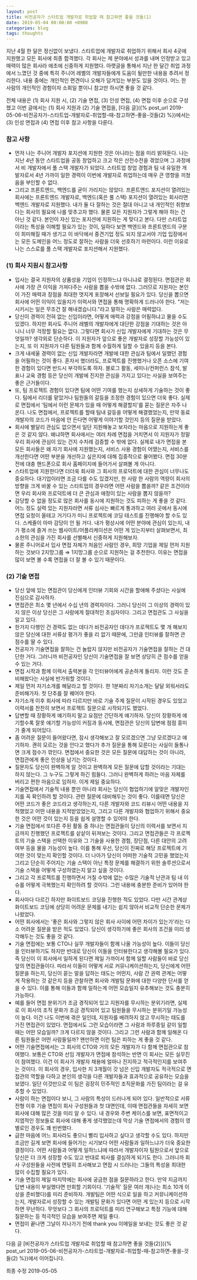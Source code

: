 ```yaml
---
layout: post
title: 비전공자가 스타트업 개발자로 취업할 때 참고하면 좋을 것들(1)
date: 2019-05-04 00:00:00 +0900
categories: blog
tags: thoughts
---
```


지난 4월 한 달은 정신없이 보냈다. 스타트업에 개발자로 취업하기 위해서 회사 4곳에 지원했고 모든 회사에 최종 합격했다. 각 회사는 제 분야에서 성과를 내며 인정받고 있고 매력이 많은 회사라 애초에 신중하게 지원했다. 아랫글을 통해서 지난 한 달간 취업 과정에서 느꼈던 것 중에 특히 주니어 레벨의 개발자들에게 도움이 될만한 내용을 추려서 정리한다. 내용 중에는 개인적인 편견이나 오해가 담겨있는 부분도 있을 것이다. 어느 한 사람의 개인적인 경험이자 소회일 뿐이니 참고만 하시면 좋을 것 같다.

전체 내용은 (1) 회사 지원 시, (2) 기술 면접, (3) 인성 면접, (4) 면접 이후 순으로 구성했고 이번 글에서는 (1) 회사 지원과 (2) 기술 면접을, [다음 글]({% post_url  2019-05-06-비전공자가-스타트업-개발자로-취업할-때-참고하면-좋을-것들(2) %})에서는 (3) 인성 면접과 (4) 면접 이후 참고 사항을 다룬다.

### **참고 사항**

- 먼저 나는 주니어 개발자 포지션에 지원한 것은 아니라는 점을 미리 밝혀둔다. 나는 지난 4년 동안 스타트업을 공동 창업하고 크고 작은 산전수전을 겪었으며 그 과정에서 비 개발자에서 풀 스택 개발자가 되었다. 스타트업 창업 경험과 팀 내 유일한 개발자로서 4년 가까이 일한 경력이 이번에 개발자로 취업하는데 매우 큰 영향을 끼쳤음을 부인할 수 없다.
- 그리고 프론트엔드, 백엔드를 굳이 가리지는 않았다. 프론트엔드 포지션이 열려있는 회사에는 프론트엔드 개발자로, 백엔드(혹은 풀 스택) 포지션이 열려있는 회사라면 백엔드 개발자로 지원했다. 내가 둘 다 잘하는 것은 절대 아니고 내 개인적인 취향보다는 회사의 필요에 나를 맞추고자 했다. 물론 모든 지원자가 그렇게 해야 하는 건 아닌 것 같다. 본인이 자신 있는 포지션에 지원하는 게 맞다고 본다. 다만 스타트업이라는 특성을 이해할 필요가 있는 것이, 일하다 보면 백엔드와 프론트엔드의 구분이 희미해질 때가 생기고 이 바닥에서 중견기업 정도 되지 않고서야 기업 입장에서는 모든 도메인을 어느 정도로 잘하는 사람을 더욱 선호하기 마련이다. 이런 이유로 나는 스스로를 풀 스택 개발자로 포지션해서 지원했다.

### **(1) 회사 지원시 참고사항**

- 입사는 결국 지원자의 상품성을 기업이 인정하느냐 아니냐로 결정된다. 면접관은 회사에 가장 큰 이익을 가져다주는 사람을 뽑을 수밖에 없다. 그러므로 지원자는 본인이 가진 매력과 장점을 최대한 멋지게 포장해서 선보일 필요가 있다. 당신을 뽑으면 회사에 어떤 이익이 있을지가 이력서와 면접을 통해 명확하게 드러나야 한다. "저는 시키시는 일은 무조건 잘 해내겠습니다."라고 말하는 사람은 매력없다.
- 당신이 경력이 전혀 없는 신입이라면, 어떻게 매력과 강점을 어필하냐고 물을 수도 있겠다. 하지만 회사도 주니어 레벨의 개발자에게 대단한 강점을 기대하는 것은 아니니 너무 걱정할 필요는 없다. 그렇다면 회사가 신입 개발자에게 기대하는 것은 무엇일까? 생각외로 단순하다. 이 지원자가 앞으로 좋은 개발자로 성장할 가능성이 있는지, 또 이 지원자가 다른 팀원들과 함께 수월하게 일할 수 있을지 등을 본다.
- 크게 내세울 경력이 없는 신입 개발자라면 개발에 대한 관심과 팀에서 일했던 경험을 어필하는 것이 좋다. 혼자서 했더라도, 프로젝트를 진행했거나 오픈 소스에 기여한 경험이 있다면 반드시 부각하도록 하자. 블로그 활동, 세미나/컨퍼런스 참석, 발표나 교육 경험 등은 당신이 개발에 진지한 관심을 가지고 있다는 사실을 보여주는 좋은 근거들이다.
- 또, 팀 프로젝트 경험이 있다면 팀에 어떤 기여를 했는지 상세하게 기술하는 것이 좋다. 팀에서 리더를 맡았거나 팀원들의 갈등을 조정한 경험이 있으면 더욱 좋다. 실제로 면접에서 '팀에서 이런 문제가 있을 때 어떻게 해결할지'를 묻는 질문은 자주 나온다. 나도 면접에서, 프로젝트를 할때 팀내 갈등을 어떻게 해결했었는지, 만약 동료 개발자의 코드가 마음에 안 든다면 어떻게 이야기할 것인지 등의 질문을 받았다.
- 회사에 별달리 관심도 없으면서 일단 지원해놓고 보자라는 마음으로 지원하는게 좋은 것 같지 않다. 왜냐하면 회사에서는 여러 차례 면접을 거치면서 이 지원자가 정말 우리 회사에 관심이 있는 건지 수차례 검증할 수 밖에 없다. 실제로 내가 면접을 본 모든 회사들은 왜 자기 회사에 지원했는지, 서비스 사용 경험이 어땠는지, 서비스를 개선한다면 어떤 부분을 개선하고 싶은지에 대해 집중적으로 물어봤다. 면접 30분전에 대충 핸드폰으로 회사 홈페이지에 들어가서 살펴볼 게 아니다.
- 스타트업에 지원한다면 더더욱 회사와 그 회사의 프로덕트에 대한 관심이 너무나도 중요하다. 대기업이라면 조금 다를 수도 있겠지만, 한 사람 한 사람의 역량이 회사의 방향을 크게 바꿀 수 있는 스타트업의 경우라면 어떤 사람을 뽑을까? 같은 조건이라면 우리 회사와 프로덕트에 더 큰 관심과 애정이 있는 사람을 뽑지 않을까?
- 감당할 수 없을 정도로 많은 회사를 동시에 지원하는 것도 피하는 게 좋을 것 같다. 어느 정도 실력 있는 지원자라면 서류 심사는 빠르게 통과하고 여러 곳에서 동시에 면접 요청이 올테고 거기다가 미니 프로젝트에 코딩 테스트를 진행해야 할 수도 있다. 스케줄이 아마 감당이 안 될 거다. 내가 평상시에 어떤 분야에 관심이 있는지, 내가 평소에 즐겨 쓰는 웹사이트/어플리케이션은 어떤 게 있는지부터 살펴보면서, 최소한의 관심을 가진 회사를 선별해서 신중하게 지원해보자.
- 물론 주니어로서 입사 면접 자체가 처음인 사람인 경우, 희망 기업을 제일 먼저 지원하는 것보다 2지망그룹 ⇒ 1지망그룹 순으로 지원하는 걸 추천한다. 이유는 면접을 많이 보면 볼 수록 면접을 더 잘 볼 수 있기 때문이다.

### **(2) 기술 면접**

- 당신 앞에 있는 면접관이 당신에게 인터뷰 기회와 시간을 할애해 주셨다는 사실에 진심으로 감사하자.
- 면접관은 최소 몇 년에서 수십 년의 경력자이다. 그러니 당신이 그 이상의 경력이 있지 않은 이상 당신은 그 사람에게 절대적인 초심자이다. 그리고 면접관도 그 사실을 알고 있다.
- 한가지 다행인 건 경력도 없는 데다가 비전공자인 데다가 프로젝트도 몇 개 해보지 않은 당신에 대한 서류상 평가가 좋을 리 없기 때문에, 그만큼 인터뷰를 잘하면 큰 점수를 딸 수 있다.
- 전공자가 기술면접을 잘하는 건 놀랍지 않지만 비전공자가 기술면접을 잘하는 건 대단한 거다. 그러니까 비전공자인 당신이 기술면접을 잘 보면 상당히 큰 점수를 얻을 수 있는 거다.
- 면접 시작과 함께 이력서 출력본을 각 인터뷰어에게 공손하게 돌리자. 이런 것도 준비해왔다는 사실에 반가워할 것이다.
- 제일 먼저 자기소개를 해달라고 할 것이다. 한 1분짜리 자기소개는 달달 외워서라도 준비해가자. 첫 단추를 잘 꿰어야 한다.
- 자기소개 이후 회사에 따라 다르지만 바로 기술 주제 질문이 시작된 경우도 있었고 이력서를 찬찬히 보면서 프로젝트 질문으로 시작되기도 했었다.
- 답변할 때 장황하게 얘기하지 말고 요점만 간단하게 얘기하자. 당신이 장황하게 얘기할수록 잘못 얘기할 가능성이 커짐과 동시에, 면접관은 당신의 답변에 점점 흥미가 줄게 되어있다.
- 좀 어려운 질문이 들어왔다면, 잠시 생각해보고 잘 모르겠으면 그냥 모르겠다고 얘기하자. 괜히 모르는 것을 안다고 했다가 추가 질문을 통해 모른다는 사실이 들통나면 크게 점수가 깎인다. 면접에서 중요한 것은 모든 질문에 대답하는 것이 아니라, 면접관에게 좋은 인상을 남기는 것이다.
- 질문자도 당신이 완벽하게 알 것이고 완벽하게 모든 질문에 답할 것이라는 기대는 하지 않는다. 그 누구도 그렇게 하긴 힘들다. 그러니 완벽하게 하려는 마음 자체를 버리고 편한 마음으로 임하자. 이게 제일 중요하다.
- 기술면접에서 기술적 내용 뿐만 아니라 회사는 당신이 협업하기에 알맞은 개발자인지를 꼭 확인하려 할 것이다. 관련 질문에 대비해두는 것이 좋다. 이를테면 당신은 어떤 코드가 좋은 코드라고 생각하는지, 다른 개발자와 코드 리뷰시 어떤 내용을 지적했었고 어떤 내용을 지적받았었는지, 그리고 다른 개발자와 협업하기 위해서 중요한 것은 어떤 것이 있는지 등을 쉽게 설명할 수 있어야 한다.
- 기술 면접에서 또다른 주된 활동 중 하나는 면접관들이 당신의 이력서를 보면서 지금까지 진행했던 프로젝트를 샅샅이 뒤져보는 것이다. 그리고 면접관들은 각 프로젝트의 기술 스택을 선택한 이유와 그 기술을 사용한 경험, 장단점, 다른 대안의 고려 여부 등을 물을 가능성이 높다. 이를 통해 우선, 당신이 진짜로 해당 프로젝트에 기여한 것이 맞는지 확인할 것이다. 더 나아가 당신이 어떠한 기술적 고민을 했었는지 그리고 단순히 주어지는 기술 스택이 아닌 특정 문제를 해결하기 위한 솔루션으로서 기술 스택을 어떻게 구성하였는지 알고 싶을 것이다.
- 그리고 각 프로젝트를 진행하면서 거칠 수밖에 없는 수많은 기술적 난관과 팀 내 이슈를 어떻게 극복했는지 확인하려 할 것이다. 그런 내용에 충분한 준비가 있어야 한다.
- 회사마다 다르긴 하지만 화이트보드 코딩을 진행한 적도 있었다. 다만 시간 관계상 화이트보드 코딩에 상당히 어려운 문제를 내기는 쉽지 않아서 비교적 단순한 문제가 나왔었다.
- 어떤 회사에서는 '좋은 회사와 그렇지 않은 회사 사이에 어떤 차이가 있는가'라는 다소 어려운 질문을 받은 적도 있었다. 당신이 생각하기에 좋은 회사의 조건을 미리 생각해두는 것도 좋을 것 같다.
- 기술 면접에는 보통 CTO나 실무 개발자들이 함께 나올 가능성이 높다. 이들이 당신을 인터뷰하기도 하지만 반대로 당신이 이들을 인터뷰한다고 생각해볼 필요가 있다. 즉 당신이 이 회사에서 일하게 된다면 제일 가까이서 함께 일할 사람들이 바로 당신 앞의 면접관들이다. 따라서 이들이 어떻게 서로 커뮤니케이션하는지, 당신에게 어떤 질문을 하는지, 당신이 묻는 말을 답하는 태도는 어떤지, 사람 간 권력 관계는 어떻게 작용하는 것 같은지 등을 관찰하면 회사와 개발팀 문화에 대한 다양한 단서를 얻을 수 있다. 이를 통해 이들과 함께 일하는게 어떤 모습일지 유추해보는 것도 충분히 가능하다.
- 예를 들어 면접 분위기가 조금 경직되어 있고 지원자를 무시하는 분위기라면, 실제로 이 회사의 조직 문화가 조금 경직되어 있고 팀원들을 무시하는 분위기일 가능성이 높다. 이건 나도 이번에 겪은 일인데, 지원자를 배려하지 않고 무시하는 태도를 가진 면접관이 있었다. 면접에서도 그런 모습이라면 그 사람과 하루종일 같이 일할 때는 어떤 모습일까? 크게 다르지 않을 것이다. 그리고 그런 사람과 함께 일해온 다른 팀원들은 어떤 사람들일까? 왠만하면 이런 팀은 피하는 게 좋을 것 같다.
- 어떤 기술면접에서는 그 회사의 CTO와 거의 모든 개발자가 다 함께 면접관으로 참여했다. 보통은 CTO와 선임 개발자가 면접에 참석하는 반면 이 회사는 모든 실무진이 참여했다. 이건 이 회사가 개발자 채용에 얼마나 진지하고 적극적인지를 보여주는 것이다. 이 회사의 경우, 입사한 지 3개월이 갓 넘은 신입 개발자도 적극적으로 면접관의 역할을 다하고 본인의 생각을 다른 개발자들과 효과적으로 공유하는 모습을 보였다. 일단 이것만으로 이 팀은 굉장히 민주적인 조직문화를 가진 팀이라는 걸 유추할 수 있었다.
- 사람이 하는 면접이다 보니, 그 사람의 특성이 드러나게 되어 있다. 일반적으로 서류 전형 이후 기술 면접이 회사 구성원들과 첫 대면인데, 이때 면접관들을 자세히 보면 회사에 대해 많은 것을 미리 알 수 있다. 내 경우와 주변 케이스를 보면, 표면적이고 지엽적인 정보들로 회사에 대해 좋게 생각했었는데 막상 기술 면접에서의 경험이 영 별로인 경우도 꽤 빈번했다.
- 급한 마음에 어느 회사라도 좋으니 빨리 입사하고 싶다고 생각할 수도 있다. 하지만 조금만 길게 보면 회사에 들어가는 시기보다 어떤 사람들과 일하느냐가 더욱 중요한 결정이다. 어떤 사람들과 어떻게 일하느냐에 따라서 개발자이자 팀원으로서 앞으로 당신은 더 크게 성장할 수도 있고 반대로 퇴사를 결심하게 되기도 한다. 그러니까 회사 구성원들을 사전에 면밀히 조사해보고 면접 시 드러나는 그들의 특성을 최대한 많이 수집할 필요가 있다.
- 기술 면접의 제일 마지막에는 회사에 궁금한 점을 질문하라고 한다. 만약 지금까지 답변 내용이 부실했다면 만회할 기회이다. '기술적' 질문 여러 개(나는 최소 10개 이상을 준비했다)를 미리 준비하자. 개발팀은 어떤 식으로 일을 하고 커뮤니케이션하는지, 개발자로서 성장할 수 있는 개발팀 문화가 있다면 어떤 게 있는지 등으로 시작하면 무난하다. 무엇보다 그 회사의 프로덕트를 미리 연구해보고 특정 기능에 대해 질문하는 등 적극적인 모습을 보여주면 제일 좋다.
- 면접이 끝나면 그날이 지나가기 전에 thank you 이메일을 보내는 것도 좋은 것 같다.


다음 글 [비전공자가 스타트업 개발자로 취업할 때 참고하면 좋을 것들(2)]({% post_url  2019-05-06-비전공자가-스타트업-개발자로-취업할-때-참고하면-좋을-것들(2) %})에서 이어집니다.

최종 수정 2019-05-05